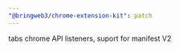 ```yaml
---
"@bringweb3/chrome-extension-kit": patch
---
```


tabs chrome API listeners, suport for manifest V2
